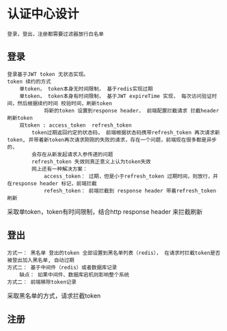 # 认证中心设计

    登录，登出，注册都需要过滤器放行白名单

## 登录

    登录基于JWT token 无状态实现。 
    token 续约的方式
        单token， token本身无时间限制， 基于redis实现过期
        单token， token本身有时间限制， 基于JWT expireTime 实现， 每次访问验证时间，然后根据续约时间 校验时间，刷新token
                将新的token 设置到response header， 前端配置拦截请求 拦截header 刷新token
        双token : access_token  refresh_token
            token过期返回约定的状态码， 前端根据状态码携带refresh_token 再次请求新token, 并带着新token再次请求刚刚的失败的请求，存在一个问题，前端现在很多都是异步的，
            会存在从新发起请求入参传递的问题
            refresh_token 失效则真正意义上认为token失效
            网上还有一种解决方案：
                access_token： 过期，但是小于refresh_token 过期时间，则放行，并在response header 标记，前端拦截 
                refesh_token： 前端拦截到 response header 带着refresh_token 刷新

采取单token，token有时间限制，结合http response header 来拦截刷新

## 登出

    方式一： 黑名单 登出的token 全部设置到黑名单列表（redis）， 在请求时拦截token是否被登出加入黑名单, 自动过期
    方式二： 基于中间件（redis）或者数据库记录
        缺点： 如果中间件、数据库宕机则影响整个系统
    方式二： 前端移除token记录

采取黑名单的方式，请求拦截token

## 注册
    
